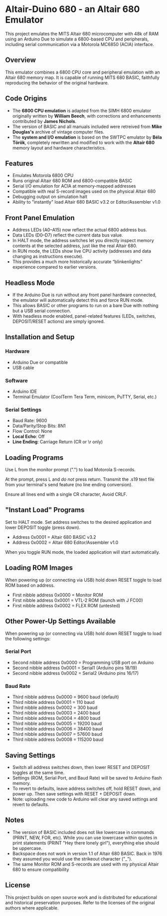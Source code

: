 # Altair-Duino 680 - an Altair 680 Emulator

This project emulates the MITS Altair 680 microcomputer with 48k of RAM using an Arduino Due to simulate a 6800-based CPU and peripherals, including serial communication via a Motorola MC6850 (ACIA) interface.

## Overview

This emulator combines a 6800 CPU core and peripheral emulation with an Altair 680 memory map. It is capable of running MITS 680 BASIC, faithfully reproducing the behavior of the original hardware.

## Code Origins

- The **6800 CPU emulation** is adapted from the SIMH 6800 emulator originally written by **William Beech**, with corrections and enhancements contributed by **James Nichols**.
- The version of BASIC and all manuals included were retreived from **Mike Douglas's** archive of vintage computer files.
- The **system and I/O emulation** is based on the SWTPC emulator by **Béla Török**, completely rewritten and modified to work with the **Altair 680** memory layout and hardware characteristics.

## Features

- Emulates Motorola 6800 CPU
- Runs original Altair 680 ROM and 6800-compatible BASIC
- Serial I/O emulation for ACIA at memory-mapped addresses
- Compatible with real S-record images used on the physical Altair 680
- Debugging output on simulation halt
- Ability to "instantly" load Altair 680 BASIC v3.2 or Editor/Assembler v1.0

## Front Panel Emulation
- Address LEDs (A0–A15) now reflect the actual 6800 address bus.
- Data LEDs (D0–D7) reflect the current data bus value.
- In HALT mode, the address switches let you directly inspect memory contents at the selected address, just like the real Altair 680.
- In RUN mode, the LEDs show live CPU activity (addresses and data changing as instructions execute).
- This provides a much more historically accurate “blinkenlights” experience compared to earlier versions.

## Headless Mode
- If the Arduino Due is run without any front panel hardware connected, the emulator will automatically detect this and force RUN mode.
- This allows BASIC or other programs to run on a bare Due with nothing but a USB serial connection.
- With headless mode enabled, panel-related features (LEDs, switches, DEPOSIT/RESET actions) are simply ignored.

## Installation and Setup

### Hardware
- Arduino Due or compatible
- USB cable

### Software
- Arduino IDE
- Terminal Emulator (CoolTerm Tera Term, minicom, PuTTY, Serial, etc.)

### Serial Settings
- Baud Rate: 9600
- Data/Parity/Stop Bits: 8N1
- Flow Control: None
- **Local Echo**: Off
- **Line Ending**: Carriage Return (CR or \r only)

## Loading Programs
Use L from  the monitor prompt (".") to load Motorola S-records.

At the prompt, press L and *do not* press return.  Transmit the .s19 text file from your terminal's send feature (no line ending conversion).

Ensure all lines end with a single CR character,  Avoid CRLF.

## "Instant Load" Programs
Set to HALT mode.  Set address switches to the desired application and lower DEPOSIT toggle (press down).

- Address 0x0001 = Altair 680 BASIC v3.2
- Address 0x0002 = Altair 680 Editor/Assembler v1.0

When you toggle RUN mode, the loaded application will start automatically.

## Loading ROM Images
When powering up (or connecting via USB) hold down RESET toggle to load ROM based on address.

- First nibble address 0x0000 = Monitor ROM
- First nibble address 0x0001 = VTL-2 ROM (launch with J FC00)
- First nibble address 0x0002 = FLEX ROM (untested)

## Other Power-Up Settings Available
When powering up (or connecting via USB) hold down RESET toggle to load the following settings:

### Serial Port
- Second nibble address 0x0000 = Programming USB port on Arduino
- Second nibble address 0x0001 = Serial1 (Arduino pins 18/19)
- Second nibble address 0x0002 = Serial2 (Arduino pins 16/17)

### Baud Rate
- Third nibble address 0x0000 = 9600 baud (default)
- Third nibble address 0x0001 = 110 baud
- Third nibble address 0x0002 = 300 baud
- Third nibble address 0x0003 = 2400 baud
- Third nibble address 0x0004 = 4800 baud
- Third nibble address 0x0005 = 19200 baud
- Third nibble address 0x0006 = 38400 baud
- Third nibble address 0x0007 = 57600 baud
- Third nibble address 0x0008 = 115200 baud

## Saving Settings
- Switch all address switches down, then lower RESET and DEPOSIT toggles at the same time.
- Settings (ROM, Serial Port, and Baud Rate) will be saved to Arduino flash memory.
- To revert to defaults, leave address switches off, hold RESET down, and power up.  Then save settings with RESET + DEPOSIT down.
- Note: uploading new code to Arduino will clear any saved settings and revert to defaults.

## Notes

- The version of BASIC included does not like lowercase in commands (PRINT, NEW, FOR, etc).  While you can use lowercase within quotes in print statements (PRINT "Hey there lonely girl"), everything else should be uppercase.
- Backspace does not work in version 1.1 of Altair 680 BASIC.  Back in 1976 they assumed you would use the strikeout character ("_").
- The same Monitor ROM and S-records are used with my physical Altair 680 to ensure compatibility

## License

This project builds on open source work and is distributed for educational and historical preservation purposes. Refer to the licenses of the original authors where applicable.

